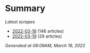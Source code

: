 # Summary
*Latest scrapes*
* [2022-03-18](https://github.com/nuuuwan/news_lk/blob/data/news_lk.2022-03-18.json) (146 articles)
* [2022-03-19](https://github.com/nuuuwan/news_lk/blob/data/news_lk.2022-03-19.json) (29 articles)

*Generated at 08:09AM, March 19, 2022*